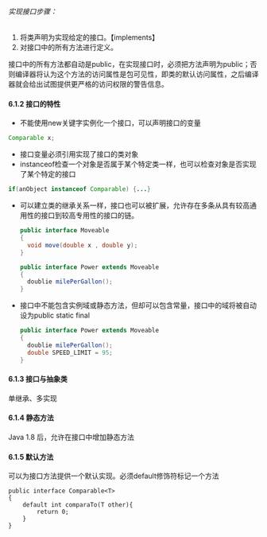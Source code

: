 ###### 实现接口步骤：

1. 将类声明为实现给定的接口。【implements】
2. 对接口中的所有方法进行定义。

接口中的所有方法都自动是public，在实现接口时，必须把方法声明为public；否则编译器将认为这个方法的访问属性是包可见性，即类的默认访问属性，之后编译器就会给出试图提供更严格的访问权限的警告信息。

#### 6.1.2 接口的特性

- 不能使用new关键字实例化一个接口，可以声明接口的变量

```java
Comparable x;
```

- 接口变量必须引用实现了接口的类对象
- instanceof检查一个对象是否属于某个特定类一样，也可以检查对象是否实现了某个特定的接口

```java
if(anObject instanceof Comparable) {...}
```

- 可以建立类的继承关系一样，接口也可以被扩展，允许存在多条从具有较高通用性的接口到较高专用性的接口的链。

  ```java
  public interface Moveable
  {
  	void move(double x , double y);
  }
  
  public interface Power extends Moveable
  {
  	doublie milePerGallon();
  }
  ```

- 接口中不能包含实例域或静态方法，但却可以包含常量，接口中的域将被自动设为public static final

  ```java
  public interface Power extends Moveable
  {
  	doublie milePerGallon();
  	double SPEED_LIMIT = 95;
  }
  ```

#### 6.1.3 接口与抽象类

单继承、多实现

#### 6.1.4 静态方法

Java 1.8 后，允许在接口中增加静态方法

#### 6.1.5 默认方法

可以为接口方法提供一个默认实现。必须default修饰符标记一个方法

```
public interface Comparable<T>
{
	default int comparaTo(T other){
		return 0;
	}
}
```

